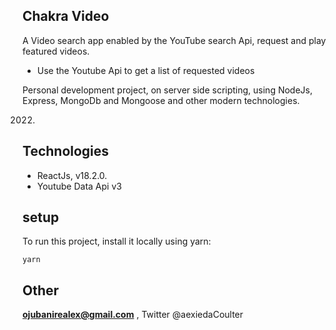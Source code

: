## Chakra Video

A Video search app enabled by the YouTube search Api, request and play featured videos.

- Use the Youtube Api to get a list of requested videos

Personal development project, on server side scripting, using NodeJs, Express, MongoDb and Mongoose and other modern technologies.

2022.

## Technologies

- ReactJs, v18.2.0.
- Youtube Data Api v3

## setup

To run this project, install it locally using yarn:

```
yarn
```

## Other

**ojubanirealex@gmail.com** , Twitter @aexiedaCoulter
